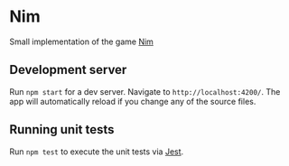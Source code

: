 # Nim

Small implementation of the game [Nim](https://en.wikipedia.org/wiki/Nim)

## Development server

Run `npm start` for a dev server. Navigate to `http://localhost:4200/`. The app will automatically reload if you change any of the source files.


## Running unit tests

Run `npm test` to execute the unit tests via [Jest](https://jestjs.io/).
